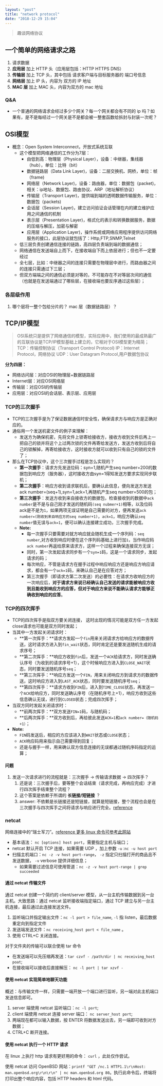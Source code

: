 ```yaml
---
layout: "post"
title: "network protocol"
date: "2018-12-29 15:04"
---
```


> 趣谈网络协议

## 一个简单的网络请求之路

1. 请求数据
2. **应用层** 加上 HTTP 头（应用层包括：HTTP HTTPS DNS）
3. **传输层** 加上 TCP 头，其中包括 请求客户端与目标服务器的 端口号信息
4. **网络层** 加上 IP 头，内容为 双方的 IP 地址
5. **MAC 层** 加上 MAC 头，内容为双方的 mac 地址

### Q&A

- 一个普通的网络请求会经过多少个网关？每一个网关都会有不同的 ip 吗？如果有，是不是每经过一个网关是不是都会被一整套函数给拆封与封装一次呢？

## OSI模型

- 概念：Open System Interconnect，开放式系统互联
    - 这个模型把网络通信的工作分为7层：
        - 由低到高：物理层（Physical Layer），设备：中继器，集线器（hub），单位：比特（bit）
        - 数据链路层（Data Link Layer)，设备：二层交换机、网桥，单位：帧（frame)
        - 网络层（Network Layer)，设备：路由器，单位：数据包（packet)，相关：ip地址、数据包、路由协议、ARP（地址解析协议）
        - 传输层（Transport Layer)，提供端到端的透明数据传输服务，单位：数据包（packets)
        - 会话层（Session Layer)，建立访问验证会话管理在内的建立维护应用之间通信的机制
        - 表示层（Presentation Layer)，格式化的表示和转换数据服务，数据的压缩与解压，加密与解密
        - 应用层（Application Layer)，操作系统或网络应用程序提供访问网络服务的接口，此层协议就包括了：Http,FTP,SNMP,Telnet
    - 低三层负责创建通信连接的链路，高四层负责端到端的数据通信；
    - 网络通信在发送端自上而下，在接收端自下而上依层进行；但也不一定要经过
    - 全七层，比如：中继器之间的连接只需要在物理层中进行，而路由器之间的连接只需通过下三层；
    - 但双方端端之间的通信必须是对等的，不可能存在不对等层次间的通信（也就是在发送端通过了哪些层，在接收端也要反序通过这些层）；

### 各层级作用

1. 哪个层将一整个包给分片的？ mac 层（数据链路层）？

## TCP/IP模型

> OSI系统只是提供了网络通信的模型，实际应用中，我们使用的最成熟最广的互联协议是TCP/IP模型基础上建立的，它相对于OSI模型更为精简；
> TCP：传输控制协议（Transport Control Protocol)
> IP：Internet Protocol，网络协议
> UDP：User Datagram Protocol,用户数据包协议

**分为四层：**

- 网络访问层：对应OSI的物理层+数据链路层
- Internet层：对应OSI网络层
- 传输层：对应OSI的传输层
- 应用层：对应OSI的会话层、表示层、应用层

### TCP的三次握手

- TCP的三次握手是为了保证数据通信时安全性，确保请求方与响应方是正确对应的。
- 通俗用一个发送机密文件的例子来理解：
    - 发送方为确保机密，先将文件上锁寄给接收方，接收方收到文件后再上一把自己的锁并将这个上过两次锁的文件再寄给发送方，发送方收到后将自己的锁解掉，再寄给接收方，这时接收方就可以收到只有自己的锁的文件了；
- 那么在TCP协议中，这个三次握手过程是怎么实现的？
    - **第一次握手**：请求方先发送位码：syn=1,随机产生seq number=200的数据包到响应方（服务器），这时接收方由syn=1得知发送方要求实现同步联机；
    - **第二次握手**：响应方收到请求联机后，要确认此信息，便向发送方发送ack number=(seq+1),syn=1,ack=1,再随机产生seq number=500的包；
    - **第三次握手**：发送方收到来自接收方的数据包，检查接收到的数据中`ack number`是不是与自己刚才发送的随机码`(seq nubmer+1)`相等，以及位码ack是不是为`1`，如果两项无误证明是自己需要的对方，便再发送`ack number=(刚收到来自响应方的seq number+1)`，`ack=1`，响应方确认`seq number`值无误与`ack=1`，便可以确认连接建立成功，三次握手完成。
    - **Note:**
        - 每一次握手只要需要对就方响应就会随机生成一个序列码：`seq number`,对方收到响应时便在这个序列码基础上进行加`1`，当作响应码`ack number`再返给原来请求方，这样一个过程来确保连接双方无误；
        - 同时，第一次发起请求同步有一个`syn=1`码，这是一个请求同步，发起请求的码；
        - 每次响应，不管是请求方在握手过程中响应响应方还是响应方响应请求，都会有一个`ack=1`码，来确认自己是在应答对方；
        - 第三次握手（即请求方第二次发送）的必要性：在请求方收响应方的一次响应后，**对于请求方来说已经确认自己发送的请求能被响应方收到且能收到响应方的应答，但对于响应方来说不能确认请求方能够正确收到响应的应答**。

### TCP的四次挥手

- TCP的四次挥手是指双方要关闭连接， 这时出现的情况可能是双方任一方发起close请求也可能是双方同时发起；
- 当其中一方发起关闭请求时：
    - **第一次挥手：**请求方发起一个`fin`用来关闭请求方给响应方的数据传送，这时请求方进入到`fin_wait`状态，同时肯定还是要发送随机生成的请求序号；
    - **第二次挥手：**响应方收到`fin`后，发送一个`ACK`给请求方，同时发送确认序号（为收到的请求序号+1），这个时候响应方进入到`CLOSE_WAIT`状态，同时要发送随机序号`seq`；
    - **第三次挥手：**响应方发送一个`FIN`，用来关闭响应方到请求方的数据传送，这时响应方进入到`LAST_ACK`状态，同时要发送随机序号`seq`；
    - **第四次挥手：**请求方收到`FIN`后，进入到`TIME_CLOSE`状态，再发送一个`ACK`给响应方，同时发送确认序号（在随机序号上+1），响应方收到这些信息确认无误，进行到`CLOSED`状态；完成四次挥手；
- 当双方同时发起关闭请求时：
    - **前两次挥手：**双方发送`FIN=1`码，与随机码；
    - **后两次挥手：**双方收到后，再给彼此发送`ACK=1`和`ack number=（随机码+1）`；
- **Note:**
    - `FIN`码发送后，相应的方应该进入到`WAIT`状态或`CLOSE`状态；
    - `ACK`响应码用来指示自己需要得到回复；
    - 还是与握手一样，用来确认双方信息连接的无误都通过随机序码指定的运算；

#### 问题

1. 发送一次请求进行的流程就是：三次握手 -> 传输请求数据 -> 四次挥手？
   1. 还是说：三次握手后，要等整个会话结束（请求完成，再响应完成）才进行四次挥手结束整个流程？
   2. 这个答案是依赖于所谓的 **长链接/短链接** ？
   3. answer: 不依赖是长链接还是短链接，就算是短链接，整个流程也会是在三次握手与四次挥手之间将请求与响应进行完全。[reference](https://www.cnblogs.com/0201zcr/p/4694945.html)

### netcat

网络连接中的“瑞士军刀”。[reference 更多 linux 命令可参考此网站](https://linuxize.com/post/netcat-nc-command-with-examples/)

- 基本语法： `nc [options] host port`，需要指定主机与端口；
- netcat 默认开启 TCP 连接，如果需要 UDP ，加上参数 `-u` :`nc -u host port`
- 扫描主机端口：`nc -z -v host port-range`， `-z` 指定只扫描打开的商品且不发送数据， `-v` verbose 提供详细信息；
    - 如果需要过滤信息可使用管道：`nc -z -v host port-range | grep succeeded`

#### 通过 netcat 传输文件

通过 netcat 创建一个简约的 client/server 模型，从一台主机传输数据到另一台主机。大致思路：通过 netcat 监听接收端指定端口，通过 TCP 建立与另一台主机连接，最后通过此连接发送文件。

1. 监听端口并指定输出文件：`nc -l port > file_name`, `-l` 指 listen，最后数据重定向到指定文件
2. 发送端发送文件：`nc receiving_host port < file_name` 。
3. 使用 CTRL+C 关闭连接。

对于文件夹的传输可以联合使用 tar 命令

- 在发送端可以先压缩再发送：`tar czvf - /path/dir | nc receiving_host poat`;
- 在接收端可以接收后直接解压： `nc -l port | tar xzvf -`

#### 使用 netcat 实现简单地聊天功能

概述：与传输文件一样，只需要一端开放一个端口进行监听，另一端对此主机端口发送信息即可。

1. server 端使用 netcat 监听端口：`nc -l port`;
2. client 端使用 netcat 连接 server 端口： `nc server_host port`;
3. 两端现在都可以输入数据，按 ENTER 将数据发送出去，另一端即可收到对方数据；
4. CTRL+C 断开连接。

#### 使用 netcat 执行一个 HTTP 请求

在 linux 上执行 http 请求有更好用的命令： `curl` ，此处仅作尝试。

使用 netcat 访问 OpenBSD 网站：`printf "GET /nc.1 HTTP1.1\r\nHost: man.openbsd.org\r\n\r\n" | nc man.openbsd.org 80`。执行此命令后，终端将打印出整个响应内容，包括 HTTP headers 和 html 代码。
